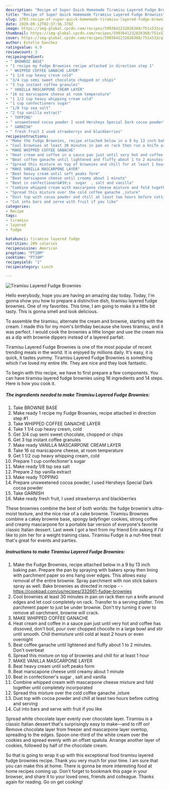 ```yaml
---
description: "Recipe of Super Quick Homemade Tiramisu Layered Fudge Brownies"
title: "Recipe of Super Quick Homemade Tiramisu Layered Fudge Brownies"
slug: 2703-recipe-of-super-quick-homemade-tiramisu-layered-fudge-brownies
date: 2020-09-12T02:37:56.370Z
image: https://img-global.cpcdn.com/recipes/5993641232826368/751x532cq70/tiramisu-layered-fudge-brownies-recipe-main-photo.jpg
thumbnail: https://img-global.cpcdn.com/recipes/5993641232826368/751x532cq70/tiramisu-layered-fudge-brownies-recipe-main-photo.jpg
cover: https://img-global.cpcdn.com/recipes/5993641232826368/751x532cq70/tiramisu-layered-fudge-brownies-recipe-main-photo.jpg
author: Estelle Sanchez
ratingvalue: 4.9
reviewcount: 3
recipeingredient:
- " BROWNIE BASE"
- "1 recipe my Fudge Brownies recipe attached in direction step 1"
- " WHIPPED COFFEE GANACHE LAYER"
- "1 1/4 cup heavy cresm cold"
- "3/4 cup semi sweet chocolate chopped or chips"
- "3 tsp instant coffee granules"
- " VANILLA MASCARPONE CREAM LAYER"
- "16 oz marscapone cheese at room temperature"
- "1 1/2 cup heavy whipping cream cold"
- "1 cup confectioners sugar"
- "1/8 tsp sea salt"
- "2 tsp vanilla extract"
- " TOPPING"
- " unsweetened cocoa powder I used Hersheys Special Dark cocoa powder"
- " GARNISH"
- " fresh fruit I used strawberrys and blackberries"
recipeinstructions:
- "Make the Fudge Brownies, recipe attached below in a 9 by 13 inch baking pan. Prepare the pan by spraying with bakers spray then lining with parchment paper so ens hang over edges. This allows easy removal of the entire brownie. Spray parchment with non stick bakers spray as well. Bake brownies as directed in recipe  https://cookpad.com/us/recipes/332661-fudge-brownies"
- "Cool brownies at least 30 minutes in pan on rack then run a knife around edges and let  cool completely  on  rack. Transfer to a serving platter. Trim parchment paper to just be under brownie. Don&#39;t try turning it over to remove all oarchment, brownie will crack."
- "MAKE WHIPPED COFFEE GANACHE"
- "Heat cream and coffee in a sauce pan just until very hot and coffee has dissoved, don&#39;t boil, pour over chopped chocolte in a large bowl and stir until smooth. Chill themixture until cold at least 2 hours or even overnight"
- "Beat coffee ganache until lightened and fluffy about 1 to 2 minutes. Don&#39;t overbeat"
- "Spread this mixture on top of brownies and chill for at least 1 hour"
- "MAKE VANILLA MASCARPONE LAYER"
- "Beat heavy cream until soft peaks form"
- "Beat marscapone cheese until creamy about 1 minute"
- "Beat in confectioner&#39;s  sugar  , salt and vanilla"
- "Combine whipped cream with mascarpone cheese mixture and fold together until completely  incorporated"
- "Spread this mixture over the cold coffee ganache ,ixture"
- "Dust top with cocoa powder and chill at least two hours before cutting and serving"
- "Cut into bars and serve with fruit if you like"
categories:
- Recipe
tags:
- tiramisu
- layered
- fudge

katakunci: tiramisu layered fudge 
nutrition: 209 calories
recipecuisine: American
preptime: "PT10M"
cooktime: "PT38M"
recipeyield: "1"
recipecategory: Lunch

---
```



![Tiramisu Layered Fudge Brownies](https://img-global.cpcdn.com/recipes/5993641232826368/751x532cq70/tiramisu-layered-fudge-brownies-recipe-main-photo.jpg)

Hello everybody, hope you are having an amazing day today. Today, I'm gonna show you how to prepare a distinctive dish, tiramisu layered fudge brownies. One of my favorites. This time, I am going to make it a little bit tasty. This is gonna smell and look delicious.

To assemble the tiramisu, alternate the cream and brownie, starting with the cream. I made this for my mom&#39;s birthday because she loves tiramisu, and it was perfect. I would cook the brownies a little longer and use the cream mix as a dip with brownie dippers instead of a layered parfait.

Tiramisu Layered Fudge Brownies is one of the most popular of recent trending meals in the world. It is enjoyed by millions daily. It's easy, it is quick, it tastes yummy. Tiramisu Layered Fudge Brownies is something which I've loved my entire life. They are nice and they look fantastic.


To begin with this recipe, we have to first prepare a few components. You can have tiramisu layered fudge brownies using 16 ingredients and 14 steps. Here is how you cook it.

<!--inarticleads1-->

##### The ingredients needed to make Tiramisu Layered Fudge Brownies:

1. Take  BROWNIE BASE
1. Make ready 1 recipe my Fudge Brownies, recipe attached in direction step #1
1. Take  WHIPPED COFFEE GANACHE LAYER
1. Take 1 1/4 cup heavy cresm, cold
1. Get 3/4 cup semi sweet chocolate, chopped or chips
1. Get 3 tsp instant coffee granules
1. Make ready  VANILLA MASCARPONE CREAM LAYER
1. Take 16 oz marscapone cheese, at room temperature
1. Get 1 1/2 cup heavy whipping cream, cold
1. Prepare 1 cup confectioner&#39;s sugar
1. Make ready 1/8 tsp sea salt
1. Prepare 2 tsp vanilla extract
1. Make ready  TOPPING
1. Prepare  unsweetened cocoa powder, I used Hersheys Special Dark cocoa powder
1. Take  GARNISH
1. Make ready  fresh fruit, I used strawberrys and blackberries


These brownies combine the best of both worlds: the fudge brownie&#39;s ultra-moist texture, and the nice rise of a cake brownie. Tiramisu Brownies combine a cakey brownie base, spongy ladyfinger cookies, strong coffee and creamy mascarpone for a portable bar version of everyone&#39;s favorite classic Italian dessert. Last week I got a text from my friend Erin asking if I&#39;d like to join her for a weight training class. Tiramisu Fudge is a nut-free treat that&#39;s great for events and parties. 

<!--inarticleads2-->

##### Instructions to make Tiramisu Layered Fudge Brownies:

1. Make the Fudge Brownies, recipe attached below in a 9 by 13 inch baking pan. Prepare the pan by spraying with bakers spray then lining with parchment paper so ens hang over edges. This allows easy removal of the entire brownie. Spray parchment with non stick bakers spray as well. Bake brownies as directed in recipe -  - https://cookpad.com/us/recipes/332661-fudge-brownies
1. Cool brownies at least 30 minutes in pan on rack then run a knife around edges and let  cool completely  on  rack. Transfer to a serving platter. Trim parchment paper to just be under brownie. Don&#39;t try turning it over to remove all oarchment, brownie will crack.
1. MAKE WHIPPED COFFEE GANACHE
1. Heat cream and coffee in a sauce pan just until very hot and coffee has dissoved, don&#39;t boil, pour over chopped chocolte in a large bowl and stir until smooth. Chill themixture until cold at least 2 hours or even overnight
1. Beat coffee ganache until lightened and fluffy about 1 to 2 minutes. Don&#39;t overbeat
1. Spread this mixture on top of brownies and chill for at least 1 hour
1. MAKE VANILLA MASCARPONE LAYER
1. Beat heavy cream until soft peaks form
1. Beat marscapone cheese until creamy about 1 minute
1. Beat in confectioner&#39;s  sugar  , salt and vanilla
1. Combine whipped cream with mascarpone cheese mixture and fold together until completely  incorporated
1. Spread this mixture over the cold coffee ganache ,ixture
1. Dust top with cocoa powder and chill at least two hours before cutting and serving
1. Cut into bars and serve with fruit if you like


Spread white chocolate layer evenly over chocolate layer. Tiramisu is a classic Italian dessert that&#39;s surprisingly easy to make—and to riff on! Remove chocolate layer from freezer and mascarpone layer overtop, spreading to the edges. Spoon one-third of the white cream over the cookies and spread evenly with an offset spatula. Arrange another layer of cookies, followed by half of the chocolate cream. 

So that is going to wrap it up with this exceptional food tiramisu layered fudge brownies recipe. Thank you very much for your time. I am sure that you can make this at home. There is gonna be more interesting food at home recipes coming up. Don't forget to bookmark this page in your browser, and share it to your loved ones, friends and colleague. Thanks again for reading. Go on get cooking!
